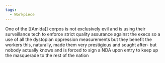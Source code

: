 ```yaml
---
tags:
  - Workpiece
---
```

One of the [[Amida]] corpos is not exclusively evil and is using their surveillance tech to enforce strict quality assurance against the execs
so a use of all the dystopian oppression measurements but they benefit the workers
this, naturally, made them very prestigious and sought after-
but nobody actually knows and is forced to sign a NDA upon entry to keep up the masquerade to the rest of the nation 